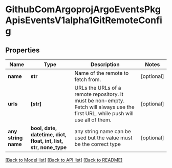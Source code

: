 # GithubComArgoprojArgoEventsPkgApisEventsV1alpha1GitRemoteConfig


## Properties
Name | Type | Description | Notes
------------ | ------------- | ------------- | -------------
**name** | **str** | Name of the remote to fetch from. | [optional] 
**urls** | **[str]** | URLs the URLs of a remote repository. It must be non-empty. Fetch will always use the first URL, while push will use all of them. | [optional] 
**any string name** | **bool, date, datetime, dict, float, int, list, str, none_type** | any string name can be used but the value must be the correct type | [optional]

[[Back to Model list]](../README.md#documentation-for-models) [[Back to API list]](../README.md#documentation-for-api-endpoints) [[Back to README]](../README.md)


